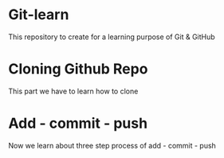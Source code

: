 # Git-learn
This repository to create for a learning purpose of Git &amp; GitHub

# Cloning Github Repo
This part we have to learn how to clone 

# Add - commit - push 
Now we learn about three step process of add - commit - push